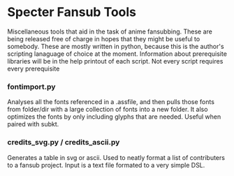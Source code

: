 # Specter Fansub Tools
Miscellaneous tools that aid in the task of anime fansubbing. These are being released free of charge in hopes that they might be useful to somebody. These are mostly written in python, because this is the author's scripting lanaguage of choice at the moment. Information about prerequisite libraries will be in the help printout of each script. Not every script requires every prerequisite

### fontimport.py
Analyses all the fonts referenced in a .assfile, and then pulls those fonts from folder/dir with a large collection of fonts into a new folder. It also optimizes the fonts by only including glyphs that are needed. Useful when paired with subkt.

### credits_svg.py / credits_ascii.py
Generates a table in svg or ascii. Used to neatly format a list of contributers to a fansub project. Input is a text file formated to a very simple DSL.

